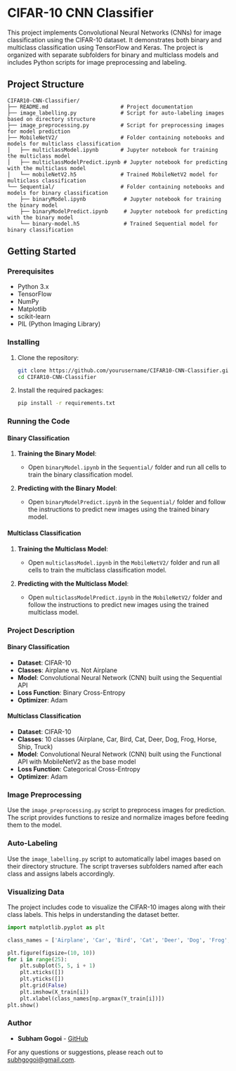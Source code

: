 # CIFAR-10 CNN Classifier

This project implements Convolutional Neural Networks (CNNs) for image classification using the CIFAR-10 dataset. It demonstrates both binary and multiclass classification using TensorFlow and Keras. The project is organized with separate subfolders for binary and multiclass models and includes Python scripts for image preprocessing and labeling.

## Project Structure
```plaintext
CIFAR10-CNN-Classifier/
├── README.md                       # Project documentation
├── image_labelling.py              # Script for auto-labeling images based on directory structure
├── image_preprocessing.py          # Script for preprocessing images for model prediction
├── MobileNetV2/                    # Folder containing notebooks and models for multiclass classification
│   ├── multiclassModel.ipynb       # Jupyter notebook for training the multiclass model
│   ├── multiclassModelPredict.ipynb # Jupyter notebook for predicting with the multiclass model
│   └── mobileNetV2.h5              # Trained MobileNetV2 model for multiclass classification
└── Sequential/                     # Folder containing notebooks and models for binary classification
    ├── binaryModel.ipynb            # Jupyter notebook for training the binary model
    ├── binaryModelPredict.ipynb     # Jupyter notebook for predicting with the binary model
    └── binary-model.h5              # Trained Sequential model for binary classification
```

## Getting Started

### Prerequisites

- Python 3.x
- TensorFlow
- NumPy
- Matplotlib
- scikit-learn
- PIL (Python Imaging Library)

### Installing

1. Clone the repository:
    ```bash
    git clone https://github.com/yourusername/CIFAR10-CNN-Classifier.git
    cd CIFAR10-CNN-Classifier
    ```

2. Install the required packages:
    ```bash
    pip install -r requirements.txt
    ```

### Running the Code

#### Binary Classification

1. **Training the Binary Model**:
   - Open `binaryModel.ipynb` in the `Sequential/` folder and run all cells to train the binary classification model.

2. **Predicting with the Binary Model**:
   - Open `binaryModelPredict.ipynb` in the `Sequential/` folder and follow the instructions to predict new images using the trained binary model.

#### Multiclass Classification

1. **Training the Multiclass Model**:
   - Open `multiclassModel.ipynb` in the `MobileNetV2/` folder and run all cells to train the multiclass classification model.

2. **Predicting with the Multiclass Model**:
   - Open `multiclassModelPredict.ipynb` in the `MobileNetV2/` folder and follow the instructions to predict new images using the trained multiclass model.

### Project Description

#### Binary Classification

- **Dataset**: CIFAR-10
- **Classes**: Airplane vs. Not Airplane
- **Model**: Convolutional Neural Network (CNN) built using the Sequential API
- **Loss Function**: Binary Cross-Entropy
- **Optimizer**: Adam

#### Multiclass Classification

- **Dataset**: CIFAR-10
- **Classes**: 10 classes (Airplane, Car, Bird, Cat, Deer, Dog, Frog, Horse, Ship, Truck)
- **Model**: Convolutional Neural Network (CNN) built using the Functional API with MobileNetV2 as the base model
- **Loss Function**: Categorical Cross-Entropy
- **Optimizer**: Adam

### Image Preprocessing

Use the `image_preprocessing.py` script to preprocess images for prediction. The script provides functions to resize and normalize images before feeding them to the model.

### Auto-Labeling

Use the `image_labelling.py` script to automatically label images based on their directory structure. The script traverses subfolders named after each class and assigns labels accordingly.

### Visualizing Data

The project includes code to visualize the CIFAR-10 images along with their class labels. This helps in understanding the dataset better.

```python
import matplotlib.pyplot as plt

class_names = ['Airplane', 'Car', 'Bird', 'Cat', 'Deer', 'Dog', 'Frog', 'Horse', 'Ship', 'Truck']

plt.figure(figsize=(10, 10))
for i in range(25):
    plt.subplot(5, 5, i + 1)
    plt.xticks([])
    plt.yticks([])
    plt.grid(False)
    plt.imshow(X_train[i])
    plt.xlabel(class_names[np.argmax(Y_train[i])])
plt.show()
```

### Author

- **Subham Gogoi** - [GitHub](https://github.com/gogoisubham)

For any questions or suggestions, please reach out to subhgogoi@gmail.com.